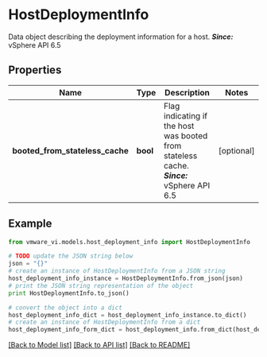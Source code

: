 # HostDeploymentInfo

Data object describing the deployment information for a host.  ***Since:*** vSphere API 6.5 

## Properties
Name | Type | Description | Notes
------------ | ------------- | ------------- | -------------
**booted_from_stateless_cache** | **bool** | Flag indicating if the host was booted from stateless cache.  ***Since:*** vSphere API 6.5  | [optional] 

## Example

```python
from vmware_vi.models.host_deployment_info import HostDeploymentInfo

# TODO update the JSON string below
json = "{}"
# create an instance of HostDeploymentInfo from a JSON string
host_deployment_info_instance = HostDeploymentInfo.from_json(json)
# print the JSON string representation of the object
print HostDeploymentInfo.to_json()

# convert the object into a dict
host_deployment_info_dict = host_deployment_info_instance.to_dict()
# create an instance of HostDeploymentInfo from a dict
host_deployment_info_form_dict = host_deployment_info.from_dict(host_deployment_info_dict)
```
[[Back to Model list]](../README.md#documentation-for-models) [[Back to API list]](../README.md#documentation-for-api-endpoints) [[Back to README]](../README.md)


